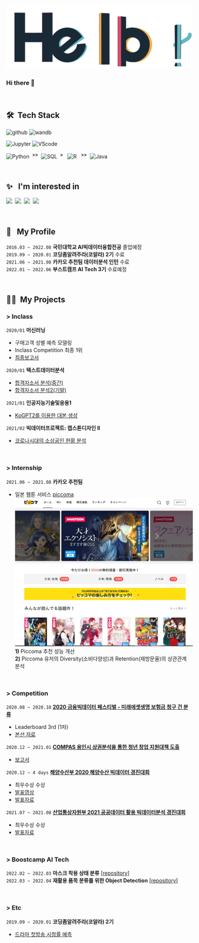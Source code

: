 <img src="https://github.com/ChoiHongrok/ChoiHongrok/blob/main/hello.gif" alt="hello-gif">

<br>

### Hi there 👋

<br>

## 🛠 &nbsp;Tech Stack

![github](https://img.shields.io/badge/-github-05122A?style=flat&logo=github&logoColor=EEEEEE)
![wandb](https://img.shields.io/badge/-W&B-05122A?style=flat&logo=weightsandbiases&logoColor=FFBE00)

![Jupyter](https://img.shields.io/badge/-Jupyter-05122A?style=flat&logo=Jupyter)
![VScode](https://img.shields.io/badge/-VScode-05122A?style=flat&logo=visual-studio-code&logoColor=007ACC)

![Python](https://img.shields.io/badge/-Python-05122A?style=flat&logo=python) 
&nbsp;<sup>__>>__</sup>&nbsp;
![SQL](https://img.shields.io/badge/-SQL-05122A?style=flat&logo=MySQL&logoColor=EEEEEE)&nbsp; <sup>__>__</sup> &nbsp;
![R](https://img.shields.io/badge/-R-05122A?style=flat&logo=R&logoColor=276DC3)
&nbsp; <sup>__>>__</sup>&nbsp; 
![Java](https://img.shields.io/badge/-Java-05122A?style=flat&logo=Java&logoColor=FFA518)

<br>

## ✨ &nbsp; I'm interested in
![](https://img.shields.io/badge/-DataScience-05122A?style=fla&logo=NumPy)&nbsp;
![](https://img.shields.io/badge/-DataAnalysis-05122A?style=flat&logo=pandas)&nbsp;
![](https://img.shields.io/badge/-MachineLearning-05122A?style=flat&logo=scikit-learn)&nbsp;
![](https://img.shields.io/badge/-DeepLearning-05122A?style=flat&logo=pytorch)&nbsp;

<br>

## 👨 &nbsp; My Profile

`2016.03 ~ 2022.08` __국민대학교 AI빅데이터융합전공__ 졸업예정<br>
`2019.09 ~ 2020.01` __코딩좀알려주라(코알라) 2기__ 수료<br>
`2021.06 ~ 2021.08` __카카오 추천팀 데이터분석 인턴__ 수료<br>
`2022.01 ~ 2022.06` __부스트캠프 AI Tech 3기__ 수료예정<br>

<br>

## 🏃‍♂️&nbsp; My Projects 
### > Inclass
`2020/01` __머신러닝__
- 구매고객 성별 예측 모델링
- Inclass Competition 최종 1위
- [최종보고서](https://www.notion.so/20-01-bab9499748bc4ffe900ed1094192cbfa)

`2020/01` __텍스트데이터분석__ 
- [합격자소서 분석(중간)](https://www.notion.so/72c28cd6c6214fb7a29a4144bd83fd9b)
- [합격자소서 분석2(기말)](https://www.notion.so/2-7f183c68f92f4f2ab2a28bc4427f8eb4)

`2021/01` __인공지능기술및응용1__
- [KoGPT2를 이용한 대본 생성](https://www.notion.so/KoGPT2-209c9ac850e64de289c999abf3e63416)

`2021/02` __빅데이터프로젝트: 캡스톤디자인 II__
- [코로나시대의 소상공인 현황 분석](https://www.notion.so/fbee95edf9214f128115ccbceb0a1693)

<br>

### > Internship 
`2021.06 ~ 2021.08` __카카오 추천팀__ 
- 일본 웹툰 서비스 [piccoma](https://piccoma.com/web/)<br>
<img src="https://github.com/ChoiHongrok/ChoiHongrok/blob/main/piccoma.jpg" alt="piccoma" width=500 height=400><br>
__1)__ Piccoma 추천 성능 개선<br>
__2)__ Piccoma 유저의 Diversity(소비다양성)과 Retention(재방문율)의 상관관계 분석

<br>

### > Competition
`2020.08 ~ 2020.10` [__2020 금융빅데이터 페스티벌 - 미래에셋생명 보험금 청구 건 분류__](https://programmers.co.kr/competitions/252/2020-miraeasset)
- Leaderboard 3rd (1차)
- [본선 자료](https://www.notion.so/2020-5ea778590338459aabbe72317a17eec2)

`2020.12 ~ 2021.01` [__COMPAS 용인시 상권분석을 통한 청년 창업 지원대책 도출__](https://compas.lh.or.kr/subj/past/info?subjNo=SBJ_2012_002)
- [보고서](https://www.notion.so/COMPAS-6a1ac824e7574845ab391f1e1afa28f8)

`2020.12 ~ 4 days` [__해양수산부 2020 해양수산 빅데이터 경진대회__](http://www.usmac.or.kr/kr/html/sub05/0501.html?mode=V&no=440666db1e6e35baa5d24626c77f7f2f)
- 최우수상 수상
- [발표영상](https://youtu.be/y9TjQuj7Jjw)
- [발표자료](https://www.notion.so/2020-1e8c72a4d3ad46bd87bc04fcfc25fdb2)

`2021.07 ~ 2021.08` [__산업통상자원부 2021 공공데이터 활용 빅데이터분석 경진대회__](http://www.datacontest.kr/board/view/winning/3458)
- 최우수상 수상
- [발표자료](https://www.notion.so/2021-cad7d079df474de980bda9014bf5abbb)

<br>

### > Boostcamp AI Tech
`2022.02 ~ 2022.03` __마스크 착용 상태 분류__ [[repository](https://github.com/ChoiHongrok/level1-image-classification-level1-cv-14)]<br>
`2022.03 ~ 2022.04` __재활용 품목 분류를 위한 Object Detection__ [[repository](https://github.com/ChoiHongrok/level2-object-detection-level2-cv-12)]

<br>

### > Etc
`2019.09 ~ 2020.01` __코딩좀알려주라(코알라) 2기__
- [드라마 첫방송 시청률 예측](https://www.notion.so/9ff953cbe12041b59603a77b9558359c)

<!--
**ChoiHongrok/ChoiHongrok** is a ✨ _special_ ✨ repository because its `README.md` (this file) appears on your GitHub profile.

Here are some ideas to get you started:

- 🔭 I’m currently working on ...
- 🌱 I’m currently learning ...
- 👯 I’m looking to collaborate on ...
- 🤔 I’m looking for help with ...
- 💬 Ask me about ...
- 📫 How to reach me: ...
- 😄 Pronouns: ...
- ⚡ Fun fact: ...
👨‍💻
-->
